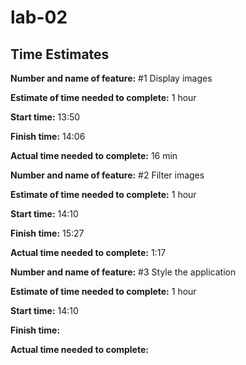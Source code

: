 # lab-02

## Time Estimates

**Number and name of feature:** #1 Display images

**Estimate of time needed to complete:** 1 hour

**Start time:** 13:50

**Finish time:** 14:06

**Actual time needed to complete:** 16 min



**Number and name of feature:** #2 Filter images

**Estimate of time needed to complete:** 1 hour

**Start time:** 14:10

**Finish time:** 15:27

**Actual time needed to complete:** 1:17


**Number and name of feature:** #3 Style the application

**Estimate of time needed to complete:** 1 hour

**Start time:** 14:10

**Finish time:**

**Actual time needed to complete:**




